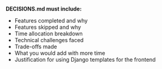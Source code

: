 **DECISIONS.md must include:**
- Features completed and why
- Features skipped and why
- Time allocation breakdown
- Technical challenges faced
- Trade-offs made
- What you would add with more time
- Justification for using Django templates for the frontend
